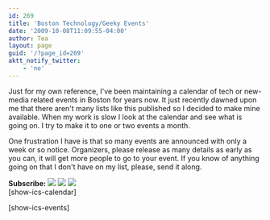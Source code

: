 ```yaml
---
id: 269
title: 'Boston Technology/Geeky Events'
date: '2009-10-08T11:09:55-04:00'
author: Tea
layout: page
guid: '/?page_id=269'
aktt_notify_twitter:
    - 'no'
---
```


Just for my own reference, I've been maintaining a calendar of tech or new-media related events in Boston for years now. It just recently dawned upon me that there aren't many lists like this published so I decided to make mine available. When my work is slow I look at the calendar and see what is going on. I try to make it to one or two events a month.

One frustration I have is that so many events are announced with only a week or so notice. Organizers, please release as many details as early as you can, it will get more people to go to your event. If you know of anything going on that I don't have on my list, please, send it along.

**Subscribe:** [![](http://www.google.com/calendar/images/xml.gif)](http://www.google.com/calendar/feeds/ae3ia44otfumftm7vltq8rdpqk%40group.calendar.google.com/public/basic) [![](http://www.google.com/calendar/images/ical.gif)](http://www.google.com/calendar/ical/ae3ia44otfumftm7vltq8rdpqk%40group.calendar.google.com/public/basic.ics) [![](http://www.google.com/calendar/images/html.gif)](http://www.google.com/calendar/embed?src=ae3ia44otfumftm7vltq8rdpqk%40group.calendar.google.com&ctz=America/New_York)  
\[show-ics-calendar\]

\[show-ics-events\]